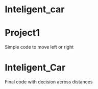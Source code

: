 # Inteligent_car
#  Project1
Simple code to move left or right
#  Inteligent_Car
Final code with decision across distances
